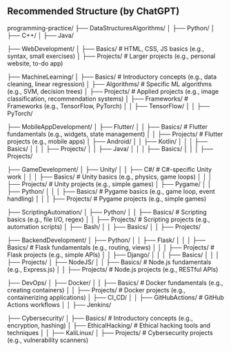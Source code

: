 ## Recommended Structure (by ChatGPT)

programming-practice/
├── DataStructuresAlgorithms/
│   ├── Python/
│   ├── C++/
│   ├── Java/

├── WebDevelopment/
│   ├── Basics/                       # HTML, CSS, JS basics (e.g., syntax, small exercises)
│   ├── Projects/                     # Larger projects (e.g., personal website, to-do app)

├── MachineLearning/
│   ├── Basics/                       # Introductory concepts (e.g., data cleaning, linear regression)
│   ├── Algorithms/                   # Specific ML algorithms (e.g., SVM, decision trees)
│   ├── Projects/                     # Applied projects (e.g., image classification, recommendation systems)
│   ├── Frameworks/                   # Frameworks (e.g., TensorFlow, PyTorch)
│   │   ├── TensorFlow/
│   │   ├── PyTorch/

├── MobileAppDevelopment/
│   ├── Flutter/
│   │   ├── Basics/                   # Flutter fundamentals (e.g., widgets, state management)
│   │   ├── Projects/                 # Flutter projects (e.g., mobile apps)
│   ├── Android/
│   │   ├── Kotlin/
│   │   │   ├── Basics/
│   │   │   ├── Projects/
│   │   ├── Java/
│   │   │   ├── Basics/
│   │   │   ├── Projects/

├── GameDevelopment/
│   ├── Unity/
│   │   ├── C#/                       # C#-specific Unity work
│   │   │   ├── Basics/               # Unity basics (e.g., physics, game loops)
│   │   │   ├── Projects/             # Unity projects (e.g., simple games)
│   ├── Pygame/
│   │   ├── Python/
│   │   │   ├── Basics/               # Pygame basics (e.g., game loop, event handling)
│   │   │   ├── Projects/             # Pygame projects (e.g., simple games)

├── ScriptingAutomation/
│   ├── Python/
│   │   ├── Basics/                   # Scripting basics (e.g., file I/O, regex)
│   │   ├── Projects/                 # Scripting projects (e.g., automation scripts)
│   ├── Bash/
│   │   ├── Basics/
│   │   ├── Projects/

├── BackendDevelopment/
│   ├── Python/
│   │   ├── Flask/
│   │   │   ├── Basics/               # Flask fundamentals (e.g., routing, views)
│   │   │   ├── Projects/             # Flask projects (e.g., simple APIs)
│   │   ├── Django/
│   │   │   ├── Basics/
│   │   │   ├── Projects/
│   ├── NodeJS/
│   │   ├── Basics/                   # Node.js fundamentals (e.g., Express.js)
│   │   ├── Projects/                 # Node.js projects (e.g., RESTful APIs)

├── DevOps/
│   ├── Docker/
│   │   ├── Basics/                   # Docker fundamentals (e.g., creating containers)
│   │   ├── Projects/                 # Docker projects (e.g., containerizing applications)
│   ├── CI_CD/
│   │   ├── GitHubActions/            # GitHub Actions workflows
│   │   ├── Jenkins/

├── Cybersecurity/
│   ├── Basics/                       # Introductory concepts (e.g., encryption, hashing)
│   ├── EthicalHacking/               # Ethical hacking tools and techniques
│   │   ├── KaliLinux/
│   ├── Projects/                     # Cybersecurity projects (e.g., vulnerability scanners)
